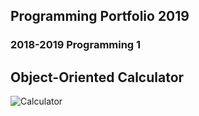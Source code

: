 ## Programming Portfolio 2019
### 2018-2019 Programming 1
## Object-Oriented Calculator
![Calculator]()
